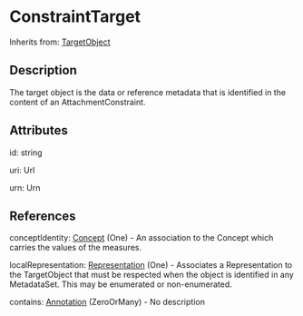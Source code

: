 
# ConstraintTarget

Inherits from: [TargetObject](TargetObject.md)



## Description

The target object is the data or reference metadata that is identified in the content of an AttachmentConstraint.


## Attributes

id: string

uri: Url

urn: Urn



## References

conceptIdentity: [Concept](../ConceptSchemes/Concept.md) (One) - An association to the Concept which carries the values of the measures.

localRepresentation: [Representation](../Base/Representation.md) (One) - Associates a Representation to the TargetObject that must be respected when the object is identified in any MetadataSet. This may be enumerated or non-enumerated.

contains: [Annotation](../Base/Annotation.md) (ZeroOrMany) - No description




